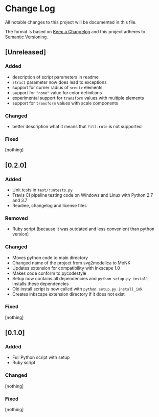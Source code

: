 # Change Log
All notable changes to this project will be documented in this file.

The format is based on [Keep a Changelog](http://keepachangelog.com/) 
and this project adheres to [Semantic Versioning](http://semver.org/).

## \[Unreleased\]

### Added

* description of script parameters in readme
* `strict` parameter now does lead to exceptions
* support for corner radius of `<rect>` elements
* support for `"none"` value for color definitions
* experimental support for `transform` values with multiple elements
* support for `transform` values with scale components

### Changed

* better description what it means that `fill-rule` is not supported

### Fixed

[nothing]

## \[0.2.0\]

### Added

* Unit tests in `test/runtests.py`
* Travis CI pipeline testing code on Windows and Linux with Python 2.7 and 3.7
* Readme, changelog and license files

### Removed

* Ruby script (because it was outdated and less convenient than python version)

### Changed

* Moves python code to main directory
* Changed name of the project from svg2modelica to MoNK
* Updates extension for compatibility with Inkscape 1.0
* Makes code conform to pycodestyle
* Setup now contains all dependencies and `python setup.py install` installs these dependencies
* Old install script is now called with `python setup.py install_ink`
* Creates inkscape extension directory if it does not exist

### Fixed

[nothing]

## \[0.1.0\]

### Added

* Full Python script with setup
* Ruby script

### Changed

[nothing]

### Fixed

[nothing]